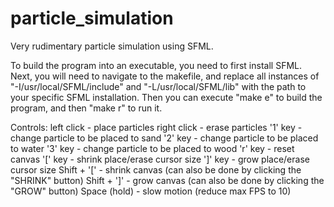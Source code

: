 # particle_simulation
Very rudimentary particle simulation using SFML.

To build the program into an executable, you need to first install SFML.
Next, you will need to navigate to the makefile, and replace all instances
of "-I/usr/local/SFML/include" and "-L/usr/local/SFML/lib" with the path to
your specific SFML installation. Then you can execute "make e" to build the
program, and then "make r" to run it.

Controls:
left click - place particles
right click - erase particles
'1' key - change particle to be placed to sand
'2' key - change particle to be placed to water
'3' key - change particle to be placed to wood
'r' key - reset canvas
'\[' key - shrink place/erase cursor size
'\]' key - grow place/erase cursor size
Shift + '\[' - shrink canvas (can also be done by clicking the "SHRINK" button)
Shift + '\]' - grow canvas (can also be done by clicking the "GROW" button)
Space (hold) - slow motion (reduce max FPS to 10)
